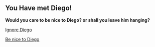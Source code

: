 ## You Have met Diego!
**Would you care to be nice to Diego? or shall you leave him hanging?**


[Ignore Diego](find-swip.md)

[Be nice to Diego](go-parade.md)